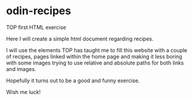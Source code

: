 # odin-recipes
TOP first HTML exercise

Here I will create a simple html document regarding recipes.

I will use the elements TOP has taught me to fill this website with a couple of recipes, pages linked within the home page and making it less boring with some images trying to use relative and absolute paths for both links and images.

Hopefully it turns out to be a good and funny exercise.

Wish me luck!